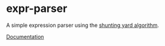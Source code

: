 # expr-parser

A simple expression parser using the [shunting yard algorithm][shunting-yard].

[Documentation][docs]

[shunting-yard]: https://en.wikipedia.org/wiki/Shunting_yard_algorithm
[docs]: https://zyxw59.github.io/expr-parser/expr_parser/index.html
